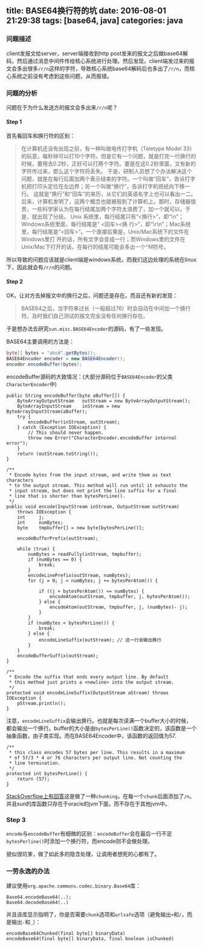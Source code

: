 title: BASE64换行符的坑
date: 2016-08-01 21:29:38
tags: [base64, java]
categories: java
---

### 问题描述
client发报文给server，server端接收到http post发来的报文之后做base64解码，然后通过消息中间件传给核心系统进行处理。然后发现，client端发过来的报文会多出很多`/r/n`这样的字符，导致核心系统base64解码后也多出了`/r/n`，而核心系统之前没有考虑到这些问题，从而报错。

<!--more-->

### 问题的分析
问题在于为什么发送方的报文会多出来`/r/n`呢？
#### Step 1
首先看回车和换行符的区别：
>在计算机还没有出现之前，有一种叫做电传打字机（Teletype Model 33）的玩意，每秒钟可以打10个字符。但是它有一个问题，就是打完一行换行的时候，要用去0.2秒，正好可以打两个字符。要是在这0.2秒里面，又有新的字符传过来，那么这个字符将丢失。
     于是，研制人员想了个办法解决这个问题，就是在每行后面加两个表示结束的字符。一个叫做“回车”，告诉打字机把打印头定位在左边界；另一个叫做“换行”，告诉打字机把纸向下移一行。
这就是“换行”和“回车”的来历，从它们的英语名字上也可以看出一二。
      后来，计算机发明了，这两个概念也就被般到了计算机上。那时，存储器很贵，一些科学家认为在每行结尾加两个字符太浪费了，加一个就可以。于是，就出现了分歧。
Unix 系统里，每行结尾只有“<换行>”，即“\n”；Windows系统里面，每行结尾是“ <回车><换 行>”，即“\r\n”；Mac系统里，每行结尾是“<回车>”。一个直接后果是，Unix/Mac系统下的文件在Windows里打 开的话，所有文字会变成一行；而Windows里的文件在Unix/Mac下打开的话，在每行的结尾可能会多出一个^M符号。

所以导致的问题应该就是client端是windows系统，而我们这边处理的系统在linux下，因此就会有`/r/n`的问题。

#### Step 2
OK，让对方去掉报文中的换行之后，问题还是存在。而且还有新的发现：
>BASE64之后，当字符串过长（一般超过76）时会自动在中间加一个换行符。及时我们自己测试的报文完全没有任何换行存在。

于是想办法去研究`sun.misc.BASE64Encoder`的源码，有了一些发现。

BASE64主要调用的方法是：
```java
byte[] bytes = "abcd".getBytes();
BASE64Encoder encoder = new BASE64Encoder();
encoder.encodeBuffer(bytes);
```

encodeBuffer源码的大致情况：(大部分源码位于`BASE64Encoder`的父类`CharacterEncoder`中)
```
public String encodeBuffer(byte aBuffer[]) {
    ByteArrayOutputStream   outStream = new ByteArrayOutputStream();
    ByteArrayInputStream    inStream = new ByteArrayInputStream(aBuffer);
    try {
        encodeBuffer(inStream, outStream);
    } catch (Exception IOException) {
        // This should never happen.
        throw new Error("CharacterEncoder.encodeBuffer internal error");
    }
    return (outStream.toString());
}

/**
 * Encode bytes from the input stream, and write them as text characters
 * to the output stream. This method will run until it exhausts the
 * input stream, but does not print the line suffix for a final
 * line that is shorter than bytesPerLine().
 */
public void encode(InputStream inStream, OutputStream outStream)
    throws IOException {
    int     j;
    int     numBytes;
    byte    tmpbuffer[] = new byte[bytesPerLine()];

    encodeBufferPrefix(outStream); 

    while (true) {
        numBytes = readFully(inStream, tmpbuffer);
        if (numBytes == 0) {
            break;
        }
        encodeLinePrefix(outStream, numBytes); 
        for (j = 0; j < numBytes; j += bytesPerAtom()) {

            if ((j + bytesPerAtom()) <= numBytes) {
                encodeAtom(outStream, tmpbuffer, j, bytesPerAtom());
            } else {
                encodeAtom(outStream, tmpbuffer, j, (numBytes)- j);
            }
        }
        if (numBytes < bytesPerLine()) {
            break;
        } else {
            encodeLineSuffix(outStream); // 这一行会输出换行
        }
    }
    encodeBufferSuffix(outStream); 
}

/**
 * Encode the suffix that ends every output line. By default
 * this method just prints a <newline> into the output stream.
 */
protected void encodeLineSuffix(OutputStream aStream) throws IOException {
    pStream.println();
}
```

注意，`encodeLineSuffix`会输出换行。也就是每次读满一个buffer大小的时候，都会输出一个换行。buffer的大小是由`bytesPerLine()`函数决定的，该函数是一个抽象函数，由子类实现。而在BASE64Encoder中，该函数的返回值为57.
```
/**
 * this class encodes 57 bytes per line. This results in a maximum
 * of 57/3 * 4 or 76 characters per output line. Not counting the
 * line termination.
 */
protected int bytesPerLine() {
    return (57);
}
```
[StackOverflow上有回答](http://stackoverflow.com/questions/9341047/carriage-return-issue-decoding-base64-from-java-and-sending-to-browser)这是做了一种`chunking`，在每一个`chunk`后面添加了`/n`。并且sun的库函数只存在于oracle的jvm下面，而不存在于其他jvm中。

### Step 3
`encode`与`encodeBuffer`有细微的区别：`encodeBuffer`会在最后一行不足`bytesPerline()`时添加一个换行符，而encode则不会做处理。

貌似很坑爹，做了如此多的隐含处理，让调用者想死的心都有了。


### 一劳永逸的办法

建议使用`org.apache.commons.codec.binary.Base64`库：
```
Base64.encodeBase64(..);
Base64.decodeBase64(..)
```

并且该库显示指明了，你是否需要`chunk`选项和`urlsafe`选项（避免输出`+`和`/`，而是输出`-`和`_`）：
```
encodeBase64Chunked(final byte[] binaryData)
encodeBase64(final byte[] binaryData, final boolean isChunked)
```






